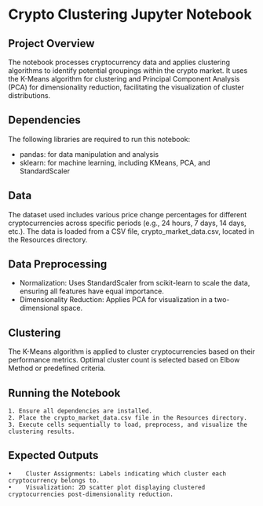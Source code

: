 # Crypto Clustering Jupyter Notebook

## Project Overview

The notebook processes cryptocurrency data and applies clustering algorithms to identify potential groupings within the crypto market. It uses the K-Means algorithm for clustering and Principal Component Analysis (PCA) for dimensionality reduction, facilitating the visualization of cluster distributions.

## Dependencies

The following libraries are required to run this notebook:

- pandas: for data manipulation and analysis
- sklearn: for machine learning, including KMeans, PCA, and StandardScaler

## Data

The dataset used includes various price change percentages for different cryptocurrencies across specific periods (e.g., 24 hours, 7 days, 14 days, etc.). The data is loaded from a CSV file, crypto_market_data.csv, located in the Resources directory.

## Data Preprocessing

- Normalization: Uses StandardScaler from scikit-learn to scale the data, ensuring all features have equal importance.
- Dimensionality Reduction: Applies PCA for visualization in a two-dimensional space.

## Clustering

The K-Means algorithm is applied to cluster cryptocurrencies based on their performance metrics. Optimal cluster count is selected based on Elbow Method or predefined criteria.

## Running the Notebook

    1. Ensure all dependencies are installed.
    2. Place the crypto_market_data.csv file in the Resources directory.
    3. Execute cells sequentially to load, preprocess, and visualize the clustering results.

## Expected Outputs

    •    Cluster Assignments: Labels indicating which cluster each cryptocurrency belongs to.
    •    Visualization: 2D scatter plot displaying clustered cryptocurrencies post-dimensionality reduction.

